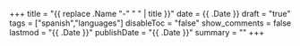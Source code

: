 +++
title = "{{ replace .Name "-" " " | title }}"
date = {{ .Date }}
draft = "true"
tags = ["spanish","languages"]
disableToc = "false"
show_comments = false
lastmod = "{{ .Date }}"
publishDate = "{{ .Date }}"
summary = ""
+++
